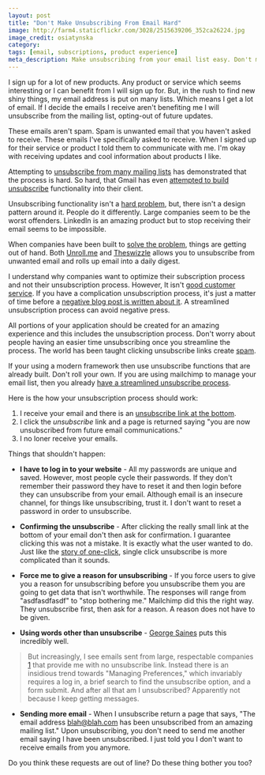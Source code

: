 ```yaml
---
layout: post
title: "Don't Make Unsubscribing From Email Hard"
image: http://farm4.staticflickr.com/3028/2515639206_352ca26224.jpg
image_credit: osiatynska
category: 
tags: [email, subscriptions, product experience]
meta_description: Make unsubscribing from your email list easy. Don't make it so complicated that people give up. The experience will be remembered.
---
```


I sign up for a lot of new products. Any product or service which seems interesting or I can benefit from I will sign up for. But, in the rush to find new shiny things, my email address is put on many lists. Which means I get a lot of email. If I decide the emails I receive aren't benefiting me I will unsubscribe from the mailing list, opting-out of future updates. 

These emails aren't spam. Spam is unwanted email that you haven't asked to receive. These emails I've specifically asked to receive. When I signed up for their service or product I told them to communicate with me. I'm okay with receiving updates and cool information about products I like.

Attempting to [unsubscribe from many mailing lists][13] has demonstrated that the process is hard. So hard, that Gmail has even [attempted to build unsubscribe][1] functionality into their client.

Unsubscribing functionality isn't a [hard problem][14], but, there isn't a design pattern around it. People do it differently. Large companies seem to be the worst offenders. LinkedIn is an amazing product but to stop receiving their email seems to be impossible.

When companies have been built to [solve the problem][12], things are getting out of hand. Both [Unroll.me][4] and [Theswizzle][7] allows you to unsubscribe from unwanted email and rolls up email into a daily digest.

I understand why companies want to optimize their subscription process and not their unsubscription process. However, It isn't [good customer service][2]. If you have a complication unsubscription process, it's just a matter of time before a [negative blog post is written about it][8]. A streamlined unsubscription process can avoid negative press.

All portions of your application should be created for an amazing experience and this includes the unsubscription process. Don't worry about people having an easier time unsubscribing once you streamline the process. The world has been taught clicking unsubscribe links create [spam][6].

If your using a modern framework then use unsubscribe functions that are already built. Don't roll your own. If you are using mailchimp to manage your email list, then you already [have a streamlined unsubscribe process][9].

Here is the how your unsubscription process should work:

1. I receive your email and there is an [unsubscribe link at the bottom][10].
2. I click the _unsubscribe_ link and a page is returned saying "you are now unsubscribed from future email communications." 
3. I no loner receive your emails.

Things that shouldn't happen:

* __I have to log in to your website__ - All my passwords are unique and saved. However, most people cycle their passwords. If they don't remember their password they have to reset it and then login before they can unsubscribe from your email. Although email is an insecure channel, for things like unsubscribing, trust it. I don't want to reset a password in order to unsubscribe.

* __Confirming the unsubscribe__ - After clicking the really small link at the bottom of your email don't then ask for confirmation. I guarantee clicking this was not a mistake. It is exactly what the user wanted to do. Just like the [story of one-click][11], single click unsubscribe is more complicated than it sounds.

* __Force me to give a reason for unsubscribing__ - If you force users to give you a reason for unsubscribing before you unsubscribe them you are going to get data that isn't worthwhile. The responses will range from "asdfasdfasdf" to "stop bothering me." Mailchimp did this the right way. They unsubscribe first, then ask for a reason. A reason does not have to be given.

* __Using words other than unsubscribe__ - [George Saines][3] puts this incredibly well.
> But increasingly, I see emails sent from large, respectable companies [1] that provide me with no unsubscribe link. Instead there is an insidious trend towards "Managing Preferences," which invariably requires a log in, a brief search to find the unsubscribe option, and a form submit. And after all that am I unsubscribed? Apparently not because I keep getting messages.

* __Sending more email__ - When I unsubscribe return a page that says, "The email address blah@blah.com has been unsubscribed from an amazing mailing list." Upon unsubscribing, you don't need to send me another email saying I have been unsubscribed. I just told you I don't want to receive emails from you anymore.

Do you think these requests are out of line? Do these thing bother you too?

[1]: http://gmailblog.blogspot.com/2009/07/unsubscribing-made-easy.html "Google Unsubscribe"
[2]: /2012/12/customer-service-and-customer-satisfaction/
[3]: http://www.georgesaines.com/?p=484
[4]: http://unroll.me/
[5]: http://onlinebusiness.volusion.com/articles/preventing-email-subscribers-from-unsubscribing/ "Preventing Email Subscribers from Unsubscribing"
[6]: http://apcsnh.com/vacm/vacm101304.php "Unsubscribing creates spam"
[7]: https://theswizzle.com/ "Clean up your inbox"
[8]: http://www.3ones.com/2012/01/14/best-and-worst-practices-for-email-unsubscribing/ "Best (and Worst) Practices for Email Unsubscribing"
[9]: http://kb.mailchimp.com/article/about-unsubscribes
[10]: http://en.wikipedia.org/wiki/CAN-SPAM_Act_of_2003
[11]: ttp://www.amazon.com/gp/product/1591843758/ref=as_li_ss_tl?ie=UTF8&camp=1789&creative=390957&creativeASIN=1591843758&linkCode=as2&tag=breharsblo-20
[12]: /2012/02/solving-hard-problems/
[13]: /2012/06/a-better-email-inbox/
[14]: /2012/02/solving-hard-problems/
